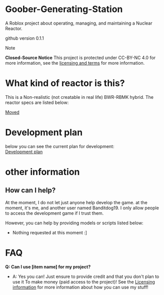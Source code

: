 # Goober-Generating-Station
A Roblox project about operating, managing, and maintaining a Nuclear Reactor.

github version 0.1.1

> [!note]
>**Closed-Source Notice** 
>This project is protected under CC-BY-NC 4.0
for more information, see the [licensing and terms](LICENSE.md) for more information. 

# What kind of reactor is this?
This is a Non-realistic (not creatable in real life) BWR-RBMK hybrid. The reactor specs are listed below:

[Moved](https://github.com/RandomVOTVplayer/Goober-Generating-Station/blob/RandomVOTVplayer-patch-1/Information%2FSystem-Classification.md#Reactor-Specifications)

# Development plan
below you can see the current plan for development:  
[Development plan](https://github.com/RandomVOTVplayer/Goober-Generating-Station/blob/main/Development%20plan%20%28V0.1%29.md)

# other information 
## How can I help?
At the moment, I do not let just anyone help develop the game. at the moment, it's me, and another user named Banditdog19. I only allow people to access the development game if I trust them.

However, you can help by providing models or scripts listed below:
- Nothing requested at this moment :]

# FAQ
**Q: Can I use [item name] for my project?**
- A: Yes you can! Just ensure to provide credit and that you don't plan to use it To make money (paid access to the project)! See the [Licensing information](LICENSE.md) for more information about how you can use my stuff!
